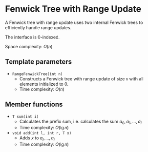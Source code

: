 # Fenwick Tree with Range Update

A Fenwick tree with range update uses two internal Fenwick trees to efficiently handle range updates.

The interface is 0-indexed.

Space complexity: $O(n)$

## Template parameters

- `RangeFenwickTree(int n)`
    - Constructs a Fenwick tree with range update of size `n` with all elements initialized to $0$.
    - Time complexity: $O(n)$

## Member functions

- `T sum(int i)`
    - Calculates the prefix sum, i.e. calculates the sum $a_0, a_1, \dots, a_i$
    - Time complexity: $O(\lg n)$
- `void add(int l, int r, T x)`
    - Adds $x$ to $a_l, \dots, a_r$
    - Time complexity: $O(\lg n)$